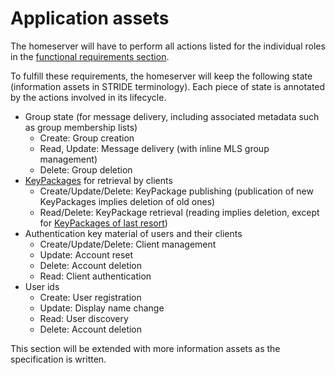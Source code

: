 # Application assets

The homeserver will have to perform all actions listed for the individual roles in the [functional requirements section](../../functional_requirements.md).

To fulfill these requirements, the homeserver will keep the following state (information assets in STRIDE terminology). Each piece of state is annotated by the actions involved in its lifecycle.

* Group state (for message delivery, including associated metadata such as group membership lists)
    * Create: Group creation
    * Read, Update: Message delivery (with inline MLS group management)
    * Delete: Group deletion
* [KeyPackages](https://www.ietf.org/archive/id/draft-ietf-mls-protocol-16.html#name-key-packages) for retrieval by clients
    * Create/Update/Delete: KeyPackage publishing (publication of new KeyPackages implies deletion of old ones)
    * Read/Delete: KeyPackage retrieval (reading implies deletion, except for [KeyPackages of last resort](https://www.ietf.org/archive/id/draft-ietf-mls-protocol-16.html#name-keypackage-reuse))
* Authentication key material of users and their clients
    * Create/Update/Delete: Client management
    * Update: Account reset
    * Delete: Account deletion
    * Read: Client authentication
* User ids
    * Create: User registration
    * Update: Display name change
    * Read: User discovery
    * Delete: Account deletion

This section will be extended with more information assets as the specification is written.